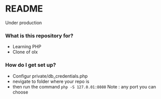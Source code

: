 # README #

Under production

### What is this repository for? ###

* Learning PHP
* Clone of olx 

### How do I get set up? ###

* Configur private/db_credentials.php
* nevigate to folder where your repo is 
* then run the command ```php -S 127.0.01:8080```     Note : any port you can choose
